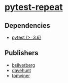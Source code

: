 # [pytest-repeat](https://pypi.org/project/pytest-repeat)

## Dependencies
- [pytest (>=3.6)](packages/p/pytest.md)



## Publishers
- [bsilverberg](https://pypi.org/user/bsilverberg)
- [davehunt](https://pypi.org/user/davehunt)
- [tomviner](https://pypi.org/user/tomviner)


